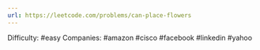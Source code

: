 ```yaml
---
url: https://leetcode.com/problems/can-place-flowers
---
```


Difficulty: #easy
Companies: #amazon #cisco #facebook #linkedin #yahoo